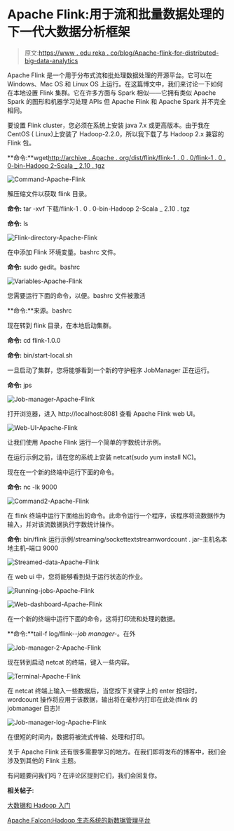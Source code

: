 # Apache Flink:用于流和批量数据处理的下一代大数据分析框架

> 原文:[https://www . edu reka . co/blog/Apache-flink-for-distributed-big-data-analytics](https://www.edureka.co/blog/apache-flink-for-distributed-big-data-analytics)

Apache Flink 是一个用于分布式流和批处理数据处理的开源平台。它可以在 Windows、Mac OS 和 Linux OS 上运行。在这篇博文中，我们来讨论一下如何在本地设置 Flink 集群。它在许多方面与 Spark 相似——它拥有类似 Apache Spark 的图形和机器学习处理 APIs 但 Apache Flink 和 Apache Spark 并不完全相同。

要设置 Flink cluster，您必须在系统上安装 java 7.x 或更高版本。由于我在 CentOS ( Linux)上安装了 Hadoop-2.2.0，所以我下载了与 Hadoop 2.x 兼容的 Flink 包。

**命令:**wget[http://archive . Apache . org/dist/flink/flink-1 . 0 . 0/flink-1 . 0 . 0-bin-Hadoop 2-Scala _ 2.10 . tgz](http://archive.apache.org/dist/flink/flink-1.0.0/flink-1.0.0-bin-hadoop2-scala_2.10.tgz)

![Command-Apache-Flink](../Images/3b26a0fab33ae36d3bcbe456a708223f.png)

解压缩文件以获取 flink 目录。

**命令:** tar -xvf 下载/flink-1 . 0 . 0-bin-Hadoop 2-Scala _ 2.10 . tgz

**命令:** ls

![Flink-directory-Apache-Flink](../Images/941899c31b65c17ec79837f58a423040.png)

在中添加 Flink 环境变量。bashrc 文件。

**命令:** sudo gedit。bashrc

![Variables-Apache-Flink](../Images/da5cb840f471ed9846fb1102e32e8d11.png)

您需要运行下面的命令，以便。bashrc 文件被激活

**命令:**来源。bashrc

现在转到 flink 目录，在本地启动集群。

**命令:** cd flink-1.0.0

**命令:** bin/start-local.sh

一旦启动了集群，您将能够看到一个新的守护程序 JobManager 正在运行。

**命令:** jps

![Job-manager-Apache-Flink](../Images/f6d6844ff7bdb3afb0ff1c8888224231.png)

打开浏览器，进入 http://localhost:8081 查看 Apache Flink web UI。

![Web-UI-Apache-Flink](../Images/f7038f0c2403a9af6ccbd27205b3cb5e.png)

让我们使用 Apache Flink 运行一个简单的字数统计示例。

在运行示例之前，请在您的系统上安装 netcat(sudo yum install NC)。

现在在一个新的终端中运行下面的命令。

**命令:** nc -lk 9000

![Command2-Apache-Flink](../Images/245f31de209ea5897f79a2888adbabc1.png)

在 flink 终端中运行下面给出的命令。此命令运行一个程序，该程序将流数据作为输入，并对该流数据执行字数统计操作。

**命令:** bin/flink 运行示例/streaming/sockettextstreamwordcount . jar–主机名本地主机–端口 9000

![Streamed-data-Apache-Flink](../Images/baf57021fe100c7298e7cb8d42c88de5.png)

在 web ui 中，您将能够看到处于运行状态的作业。

![Running-jobs-Apache-Flink](../Images/26db935e254f03c83eb30af4ee90a5b4.png)

![Web-dashboard-Apache-Flink](../Images/f3bb8a91454f86ea9fba93e87d9dc8d0.png)

在一个新的终端中运行下面的命令，这将打印流和处理的数据。

**命令:**tail-f log/flink-*-job manager-*。在外

![Job-manager-2-Apache-Flink](../Images/8842f05ab8f94960150dc0511650577f.png)

现在转到启动 netcat 的终端，键入一些内容。

![Terminal-Apache-Flink](../Images/1f47f609bca3e5a3b523da5f1e613c1c.png)

在 netcat 终端上输入一些数据后，当您按下关键字上的 enter 按钮时，wordcount 操作将应用于该数据，输出将在毫秒内打印在此处(flink 的 jobmanager 日志)!

![Job-manager-log-Apache-Flink](../Images/e526b55321fa650bfc4f99d0d2e1cd6b.png)

在很短的时间内，数据将被流式传输、处理和打印。

关于 Apache Flink 还有很多需要学习的地方。在我们即将发布的博客中，我们会涉及到其他的 Flink 主题。

有问题要问我们吗？在评论区提到它们，我们会回复你。

**相关帖子:**

[大数据和 Hadoop 入门](https://www.edureka.co/big-data-and-hadoop "Get started with Big Data & Hadoop")

[Apache Falcon:Hadoop 生态系统的新数据管理平台](https://www.edureka.co/blog/apache-falcon-new-data-management-platform-for-hadoop-ecoystem)